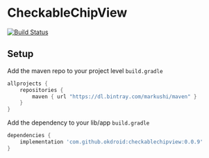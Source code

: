 # CheckableChipView
[![Build Status](https://travis-ci.org/okdroid/checkable-chip-view.svg?branch=master)](https://travis-ci.org/okdroid/checkable-chip-view)

## Setup
Add the maven repo to your project level `build.gradle`  
```gradle
allprojects {
    repositories {
	    maven { url "https://dl.bintray.com/markushi/maven" }
    }
}
```
Add the dependency to your lib/app `build.gradle`  
```gradle
dependencies {
    implementation 'com.github.okdroid:checkablechipview:0.0.9'
}
```
